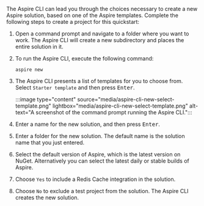 The Aspire CLI can lead you through the choices necessary to create a new Aspire solution, based on one of the Aspire templates. Complete the following steps to create a project for this quickstart:

1. Open a command prompt and navigate to a folder where you want to work. The Aspire CLI will create a new subdirectory and places the entire solution in it.
1. To run the Aspire CLI, execute the following command:

    ```Aspire
    aspire new
    ```

1. The Aspire CLI presents a list of templates for you to choose from. Select `Starter template` and then press <kbd>Enter</kbd>.

    :::image type="content" source="media/aspire-cli-new-select-template.png" lightbox="media/aspire-cli-new-select-template.png" alt-text="A screenshot of the command prompt running the Aspire CLI.":::

1. Enter a name for the new solution, and then press <kbd>Enter</kbd>.
1. Enter a folder for the new solution. The default name is the solution name that you just entered.
1. Select the default version of Aspire, which is the latest version on NuGet. Alternatively you can select the latest daily or stable builds of Aspire.
1. Choose `Yes` to include a Redis Cache integration in the solution.
1. Choose `No` to exclude a test project from the solution. The Aspire CLI creates the new solution.
